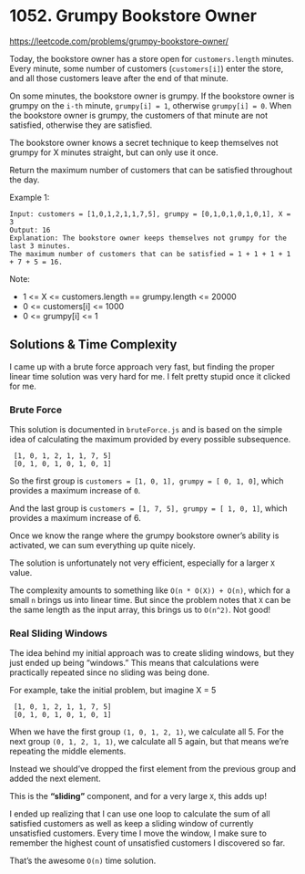 # 1052. Grumpy Bookstore Owner

https://leetcode.com/problems/grumpy-bookstore-owner/

Today, the bookstore owner has a store open for `customers.length` minutes.  Every minute, some number of customers (`customers[i]`) enter the store, and all those customers leave after the end of that minute.

On some minutes, the bookstore owner is grumpy.  If the bookstore owner is grumpy on the `i-th` minute, `grumpy[i] = 1`, otherwise `grumpy[i] = 0`.  When the bookstore owner is grumpy, the customers of that minute are not satisfied, otherwise they are satisfied.

The bookstore owner knows a secret technique to keep themselves not grumpy for X minutes straight, but can only use it once.

Return the maximum number of customers that can be satisfied throughout the day.

Example 1:
```
Input: customers = [1,0,1,2,1,1,7,5], grumpy = [0,1,0,1,0,1,0,1], X = 3
Output: 16
Explanation: The bookstore owner keeps themselves not grumpy for the last 3 minutes.
The maximum number of customers that can be satisfied = 1 + 1 + 1 + 1 + 7 + 5 = 16.
```

Note:
- 1 <= X <= customers.length == grumpy.length <= 20000
- 0 <= customers[i] <= 1000
- 0 <= grumpy[i] <= 1

## Solutions & Time Complexity

I came up with a brute force approach very fast, but finding the proper linear time solution was very hard for me. I felt pretty stupid once it clicked for me.

### Brute Force

This solution is documented in `bruteForce.js` and is based on the simple idea of calculating the maximum provided by every possible subsequence.

```
 [1, 0, 1, 2, 1, 1, 7, 5]
 [0, 1, 0, 1, 0, 1, 0, 1]
```

So the first group is `customers = [1, 0, 1], grumpy = [ 0, 1, 0]`, which provides a maximum increase of `0`.

And the last group is  `customers = [1, 7, 5], grumpy = [ 1, 0, 1]`, which provides a maximum increase of 6.

Once we know the range where the grumpy bookstore owner’s ability is activated, we can sum everything up quite nicely.

The solution is unfortunately not very efficient, especially for a larger `X` value.

The complexity amounts to something like `O(n * O(X)) + O(n)`, which for a small `n` brings us into linear time. But since the problem notes that `X` can be the same length as the input array, this brings us to `O(n^2)`. Not good!

### Real Sliding Windows

The idea behind my initial approach was to create sliding windows, but they just ended up being “windows.” This means that calculations were practically repeated since no sliding was being done.

For example, take the initial problem, but imagine X = 5

```
 [1, 0, 1, 2, 1, 1, 7, 5]
 [0, 1, 0, 1, 0, 1, 0, 1]
```

When we have the first group `(1, 0, 1, 2, 1)`, we calculate all 5. For the next group `(0, 1, 2, 1, 1)`, we calculate all 5 again, but that means we’re repeating the middle elements.

Instead we should’ve dropped the first element from the previous group and added the next element.

This is the **“sliding”** component, and for a very large `X`, this adds up!

I ended up realizing that I can use one loop to calculate the sum of all satisfied customers as well as keep a sliding window of currently unsatisfied customers. Every time I move the window, I make sure to remember the highest count of unsatisfied customers I discovered so far.

That’s the awesome `O(n)` time solution.
